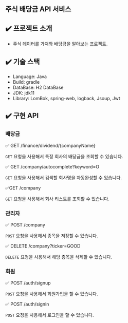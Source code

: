 ## 주식 배당금 API 서비스

## ✔️ 프로젝트 소개
- 주식 데이터를 가져와 배당금을 알아보는 프로젝트.

## ✔️ 기술 스택
- Language: Java
- Build: gradle
- DataBase: H2 DataBase
- JDK: jdk11
- Library: LomBok, spring-web, logback, Jsoup, Jwt

## ✔️ 구현 API

### 배당금

✅ GET /finance/dividend/{companyName}

`GET` 요청을 사용해서 특정 회사의 배당금을 조회할 수 있습니다.

✅ GET /company/autocomplete?keyword=O

`GET` 요청을 사용해서 검색할 회사명을 자동완성할 수 있습니다.

✅GET /company

`GET` 요청을 사용해서 회사 리스트를 조회할 수 있습니다.

### 관리자

✅ POST /company

`POST` 요청을 사용해서 종목을 저장할 수 있습니다.

✅ DELETE /company?ticker=GOOD

`DELETE` 요청을 사용해서 해당 종목을 삭제할 수 있습니다.

### 회원

✅ POST /auth/signup

`POST` 요청을 사용해서 회원가입을 할 수 있습니다.

✅ POST /auth/signin

`POST` 요청을 사용해서 로그인을 할 수 있습니다.

  
